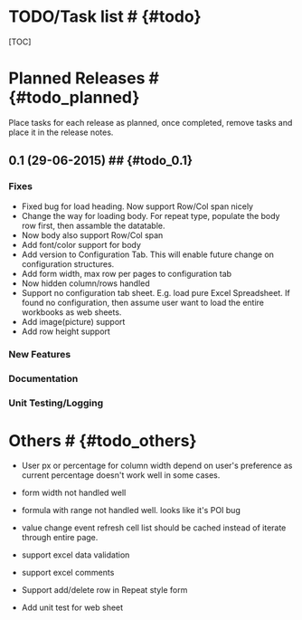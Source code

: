 # TODO/Task list # {#todo}

[TOC]

# Planned Releases # {#todo_planned}
Place tasks for each release as planned, once completed, remove tasks and place it in the release notes.

## 0.1 (29-06-2015) ## {#todo_0.1}
### Fixes ###
- Fixed bug for load heading. Now support Row/Col span nicely
- Change the way for loading body. For repeat type, populate the body row first, then assamble the datatable.
- Now body also support Row/Col span 
- Add font/color support for body
- Add version to Configuration Tab. This will enable future change on configuration structures.
- Add form width, max row per pages to configuration tab
- Now hidden column/rows handled
- Support no configuration tab sheet. E.g. load pure Excel Spreadsheet. If found no configuration, then assume user want to load the entire workbooks as web sheets.
- Add image(picture) support
- Add row height support



### New Features ###

### Documentation ###

### Unit Testing/Logging ###

# Others # {#todo_others}

- User px or percentage for column width depend on user's preference as current percentage doesn't work well in some cases.

- form width not handled well
- formula with range not handled well. looks like it's POI bug

- value change event refresh cell list should be cached instead of iterate through entire page.
- support excel data validation

- support excel comments
- Support add/delete row in Repeat style form
- Add unit test for web sheet
